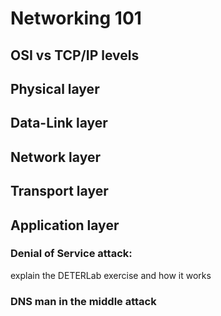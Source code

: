 # Networking 101
## OSI vs TCP/IP levels
## Physical layer
## Data-Link layer
## Network layer
## Transport layer
## Application layer
### Denial of Service attack:
explain the DETERLab exercise and how it works
### DNS man in the middle attack
